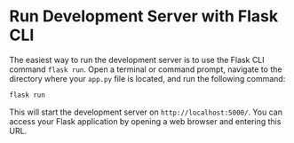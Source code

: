 # Run Development Server with Flask CLI

The easiest way to run the development server is to use the Flask CLI command `flask run`. Open a terminal or command prompt, navigate to the directory where your `app.py` file is located, and run the following command:

```bash
flask run
```

This will start the development server on `http://localhost:5000/`. You can access your Flask application by opening a web browser and entering this URL.
